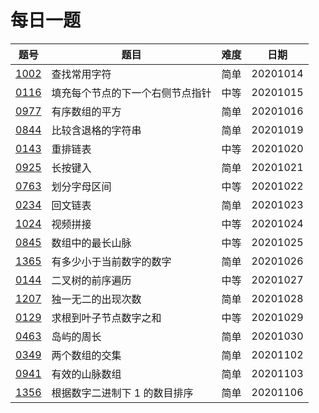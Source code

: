 # 每日一题

|题号|题目|难度|日期|
|----|----|----|----|
|[1002](https://leetcode-cn.com/problems/find-common-characters/)|查找常用字符|简单|20201014|
|[0116](https://leetcode-cn.com/problems/populating-next-right-pointers-in-each-node/)|填充每个节点的下一个右侧节点指针|中等|20201015|
|[0977](https://leetcode-cn.com/problems/squares-of-a-sorted-array/)|有序数组的平方|简单|20201016|
|[0844](https://leetcode-cn.com/problems/backspace-string-compare/)|比较含退格的字符串|简单|20201019|
|[0143](https://leetcode-cn.com/problems/reorder-list/)|重排链表|中等|20201020|
|[0925](https://leetcode-cn.com/problems/long-pressed-name/)|长按键入|简单|20201021|
|[0763](https://leetcode-cn.com/problems/partition-labels/)|划分字母区间|中等|20201022|
|[0234](https://leetcode-cn.com/problems/palindrome-linked-list/)|回文链表|简单|20201023|
|[1024](https://leetcode-cn.com/problems/video-stitching/)|视频拼接|中等|20201024|
|[0845](https://leetcode-cn.com/problems/longest-mountain-in-array/)|数组中的最长山脉|中等|20201025|
|[1365](https://leetcode-cn.com/problems/how-many-numbers-are-smaller-than-the-current-number/)|有多少小于当前数字的数字|简单|20201026|
|[0144](https://leetcode-cn.com/problems/binary-tree-preorder-traversal/)|二叉树的前序遍历|中等|20201027|
|[1207](https://leetcode-cn.com/problems/unique-number-of-occurrences/)|独一无二的出现次数|简单|20201028|
|[0129](https://leetcode-cn.com/problems/sum-root-to-leaf-numbers/)|求根到叶子节点数字之和|中等|20201029|
|[0463](https://leetcode-cn.com/problems/island-perimeter/)|岛屿的周长|简单|20201030|
|[0349](https://leetcode-cn.com/problems/intersection-of-two-arrays/)|两个数组的交集|简单|20201102|
|[0941](https://leetcode-cn.com/problems/valid-mountain-array/)|有效的山脉数组|简单|20201103|
|[1356](https://leetcode-cn.com/problems/sort-integers-by-the-number-of-1-bits/)|根据数字二进制下 1 的数目排序|简单|20201106|